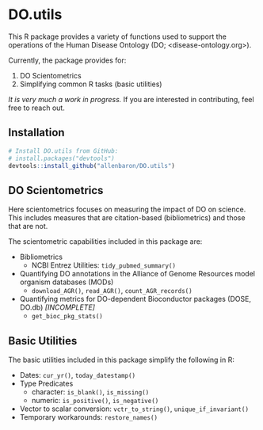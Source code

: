 # DO.utils

This R package provides a variety of functions used to support the operations of the Human Disease Ontology (DO; <disease-ontology.org>).

Currently, the package provides for:

1. DO Scientometrics
2. Simplifying common R tasks (basic utilities)

_It is very much a work in progress._ If you are interested in contributing, feel free to reach out.


## Installation

```r
# Install DO.utils from GitHub:
# install.packages("devtools")
devtools::install_github("allenbaron/DO.utils")
```


## DO Scientometrics

Here scientometrics focuses on measuring the impact of DO on science. This includes measures that are citation-based (bibliometrics) and those that are not.

The scientometric capabilities included in this package are:

- Bibliometrics
    - NCBI Entrez Utilities: `tidy_pubmed_summary()`
- Quantifying DO annotations in the Alliance of Genome Resources model organism databases (MODs)
    - `download_AGR()`, `read_AGR()`, `count_AGR_records()`
- Quantifying metrics for DO-dependent Bioconductor packages (DOSE, DO.db) _[INCOMPLETE]_
    - `get_bioc_pkg_stats()`


## Basic Utilities

The basic utilities included in this package simplify the following in R:

- Dates: `cur_yr()`, `today_datestamp()`
- Type Predicates
    - character: `is_blank()`, `is_missing()`
    - numeric: `is_positive()`, `is_negative()`
- Vector to scalar conversion: `vctr_to_string()`, `unique_if_invariant()`
- Temporary workarounds: `restore_names()`
